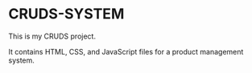 # CRUDS-SYSTEM

This is my CRUDS project.

It contains HTML, CSS, and JavaScript files for a product management system.

